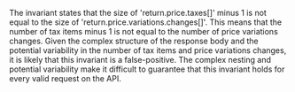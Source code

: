 The invariant states that the size of 'return.price.taxes[]' minus 1 is not equal to the size of 'return.price.variations.changes[]'. This means that the number of tax items minus 1 is not equal to the number of price variations changes. Given the complex structure of the response body and the potential variability in the number of tax items and price variations changes, it is likely that this invariant is a false-positive. The complex nesting and potential variability make it difficult to guarantee that this invariant holds for every valid request on the API.
